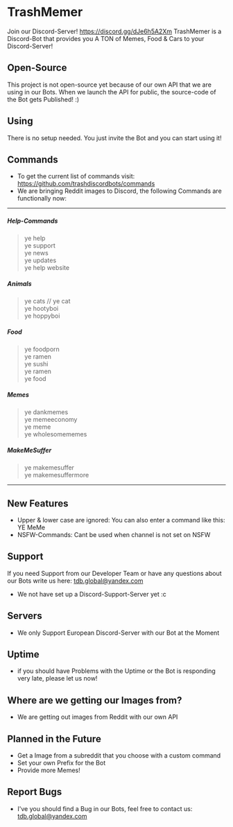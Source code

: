 # TrashMemer
Join our Discord-Server! https://discord.gg/dJe6h5A2Xm
TrashMemer is a Discord-Bot that provides you A TON of Memes, Food & Cars to your Discord-Server!



## Open-Source
This project is not open-source yet because of our own API that we are using in our Bots. When we launch the API for public, the source-code of the Bot gets Published! :)

## Using
There is no setup needed. You just invite the Bot and you can start using it!

## Commands
- To get the current list of commands visit: https://github.com/trashdiscordbots/commands
- We are bringing Reddit images to Discord, the following Commands are functionally now:

- --

##### Help-Commands
> ye help <br>
> ye support<br>
> ye news<br>
> ye updates<br>
> ye help website<br>

##### Animals
> ye cats // ye cat<br>
> ye hootyboi<br>
> ye hoppyboi<br>

##### Food
> ye foodporn<br>
> ye ramen<br>
> ye sushi<br>
> ye ramen<br>
> ye food<br>

##### Memes
> ye dankmemes<br>
> ye memeeconomy<br>
> ye meme<br>
> ye wholesomememes<br>

##### MakeMeSuffer
> ye makemesuffer<br>
> ye makemesuffermore<br>

- --

## New Features
- Upper & lower case are ignored: You can also enter a command like this: YE MeMe
- NSFW-Commands: Cant be used when channel is not set on NSFW


## Support
If you need Support from our Developer Team or have any questions about our Bots write us here: tdb.global@yandex.com
- We not have set up a Discord-Support-Server yet :c

## Servers
- We only Support European Discord-Server with our Bot at the Moment

## Uptime
- if you should have Problems with the Uptime or the Bot is responding very late, please let us now!

## Where are we getting our Images from?
- We are getting out images from Reddit with our own API

## Planned in the Future
- Get a Image from a subreddit that you choose with a custom command
- Set your own Prefix for the Bot
- Provide more Memes!

## Report Bugs
- I've you should find a Bug in our Bots, feel free to contact us: tdb.global@yandex.com

